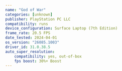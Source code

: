 ```yaml
---
name: "God of War"
categories: [unknown]
publisher: PlayStation PC LLC
compatibility: runs
device_configuration: Surface Laptop (7th Edition)
frame_rate: 20.5 FPS
date_tested: 2024-04-01
os_version: "26085.1003"
driver_id: 31.0.38.5
auto_super_resolution: 
    compatibility: yes, out-of-box
    fps boost: 30%+ Boost
---
```

